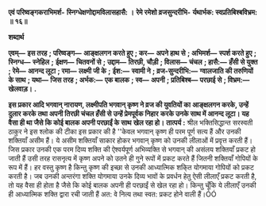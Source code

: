 **एवं परिष्वङ्गकराभिमर्श-** **स्निग्धेक्षणोद्दामविलासहासै: ।** **रेमे रमेशो व्रजसुन्दरीभि-** **र्यथार्भक: स्वप्रतिबिश्बविभ्रम: ॥ १६॥** 

**शब्दार्थ** 

**एवम्—** **इस तरह** **; परिष्वङ्ग—** **आङ्क्षलगन करते हुए** **; कर—** **अपने हाथ से** **; अभिमर्श—** **स्पर्श करते हुए** **; स्निग्ध—** **स्नेहिल** **;** **ईक्षण—** **चितवनों से** **; उद्दाम—** **तिरछी, चौड़ी** **; विलास—** **चंचल** **; हासै:—** **हँसी से युक्त** **; रेमे—** **आनन्द लूटा** **; रमा—** **लक्ष्मी जी के** **;** **ईश:—** **स्वामी ने** **; व्रज-सुन्दरीभि:—** **ग्वालजाति की तरुणियों के साथ** **; यथा—** **जिस तरह** **; अर्भक:—** **एक बालक** **; स्व—** **अपनी** **; प्रतिबिश्ब—** **परछाई से** **; विभ्रम:—** **खेलवाड़।** **.** 

**इस प्रकार आदि भगवान् नारायण, लक्ष्मीपति भगवान् कृष्ण ने व्रज की युवतियों का** **आङ्क्षलगन करके, उन्हें दुलार करके तथा अपनी तिरछी चंचल हँसी से उन्हें प्रेमपूर्वक निहार** **करके उनके साथ में आनन्द लूटा। यह वैसा ही था जैसे कि कोई बालक अपनी परछाईं के साथ** **खेल रहा हो।** **तात्पर्य :** श्रील भक्तिसिद्धान्त सरस्वती ठाकुर ने इस श्लोक की टीका इस प्रकार की है ''केवल भगवान् कृष्ण ही परम पूर्ण सत्य हैं और उनकी शक्तियाँ असीम हैं। ये असीम शक्तियाँ साकार होकर भगवान् कृष्ण को उनकी लीलाओं में प्रवृत्त करती हैं। जिस प्रकार उनकी एक परम दिव्य शक्ति की ऐश्वर्यपूर्ण अभिव्यक्ति से भगवान् की असंलय शक्तियाँ प्रकट हो जाती हैं उसी तरह रासनृत्य में कृष्ण अपने को उतने ही गुने रूपों में प्रकट करते हैं जितनी शक्तियाँ गोपियों के रूप में हैं। हर वस्तु कृष्ण है किन्तु कृष्ण की इच्छा से उनकी आध्यात्मिक शकि्त योगमाया गोपियों को प्रकट करती है। जब उनकी अन्तरंगा शक्ति योगमाया उनके दिव्य भावों के प्रवर्धन हेतु ऐसी लीलाएँ प्रकट करती है, तो यह वैसा ही होता है जैसे कि कोई बालक अपनी ही परछाईं से खेल रहा हो। किन्तु चूँकि ये लीलाएँ उनकी ही आध्यात्मिक शक्ति द्वारा रची जाती हैं अत: वे नित्य तथा स्वत: प्रकट होने वाली हैं।ÓÓ  